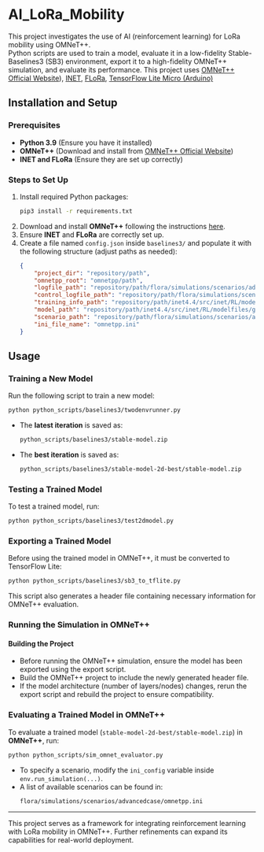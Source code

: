# AI_LoRa_Mobility

This project investigates the use of AI (reinforcement learning) for LoRa mobility using OMNeT++.  
Python scripts are used to train a model, evaluate it in a low-fidelity Stable-Baselines3 (SB3) environment, export it to a high-fidelity OMNeT++ simulation, and evaluate its performance.
This project uses [OMNeT++ Official Website](https://omnetpp.org/intro/)), [INET](https://inet.omnetpp.org/), [FLoRa](https://flora.aalto.fi/), [TensorFlow Lite Micro (Arduino)](https://github.com/tensorflow/tflite-micro-arduino-examples)

## Installation and Setup

### Prerequisites
- **Python 3.9** (Ensure you have it installed)
- **OMNeT++** (Download and install from [OMNeT++ Official Website](https://omnetpp.org/intro/))
- **INET and FLoRa** (Ensure they are set up correctly)

### Steps to Set Up
1. Install required Python packages:
   ```sh
   pip3 install -r requirements.txt
   ```
2. Download and install **OMNeT++** following the instructions [here](https://omnetpp.org/intro/).
3. Ensure **INET** and **FLoRa** are correctly set up.
4. Create a file named `config.json` inside `baselines3/` and populate it with the following structure (adjust paths as needed):
   ```json
   {
       "project_dir": "repository/path",
       "omnetpp_root": "omnetpp/path",
       "logfile_path": "repository/path/flora/simulations/scenarios/advancedcase/logFile",
       "control_logfile_path": "repository/path/flora/simulations/scenarios/basecontrolcase/stationaryPacketLog.json",
       "training_info_path": "repository/path/inet4.4/src/inet/RL/modelfiles/training_info.json",
       "model_path": "repository/path/inet4.4/src/inet/RL/modelfiles/gen_model.tflite",
       "scenario_path": "repository/path/flora/simulations/scenarios/advancedcase",
       "ini_file_name": "omnetpp.ini"
   }
   ```

## Usage

### Training a New Model
Run the following script to train a new model:
```sh
python python_scripts/baselines3/twodenvrunner.py
```
- The **latest iteration** is saved as:
  ```sh
  python_scripts/baselines3/stable-model.zip
  ```
- The **best iteration** is saved as:
  ```sh
  python_scripts/baselines3/stable-model-2d-best/stable-model.zip
  ```

### Testing a Trained Model
To test a trained model, run:
```sh
python python_scripts/baselines3/test2dmodel.py
```

### Exporting a Trained Model
Before using the trained model in OMNeT++, it must be converted to TensorFlow Lite:
```sh
python python_scripts/baselines3/sb3_to_tflite.py
```
This script also generates a header file containing necessary information for OMNeT++ evaluation.

### Running the Simulation in OMNeT++
#### Building the Project
- Before running the OMNeT++ simulation, ensure the model has been exported using the export script.
- Build the OMNeT++ project to include the newly generated header file.
- If the model architecture (number of layers/nodes) changes, rerun the export script and rebuild the project to ensure compatibility.

### Evaluating a Trained Model in OMNeT++
To evaluate a trained model (`stable-model-2d-best/stable-model.zip`) in **OMNeT++**, run:
```sh
python python_scripts/sim_omnet_evaluator.py
```
- To specify a scenario, modify the `ini_config` variable inside `env.run_simulation(...)`.
- A list of available scenarios can be found in:
  ```sh
  flora/simulations/scenarios/advancedcase/omnetpp.ini
  ```
  
---
This project serves as a framework for integrating reinforcement learning with LoRa mobility in OMNeT++. Further refinements can expand its capabilities for real-world deployment.
